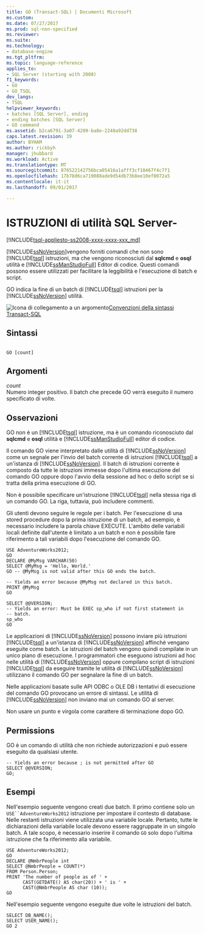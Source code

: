 ```yaml
---
title: GO (Transact-SQL) | Documenti Microsoft
ms.custom: 
ms.date: 07/27/2017
ms.prod: sql-non-specified
ms.reviewer: 
ms.suite: 
ms.technology:
- database-engine
ms.tgt_pltfrm: 
ms.topic: language-reference
applies_to:
- SQL Server (starting with 2008)
f1_keywords:
- GO
- GO_TSQL
dev_langs:
- TSQL
helpviewer_keywords:
- batches [SQL Server], ending
- ending batches [SQL Server]
- GO command
ms.assetid: b2ca6791-3a07-4209-ba8e-2248a92dd738
caps.latest.revision: 39
author: BYHAM
ms.author: rickbyh
manager: jhubbard
ms.workload: Active
ms.translationtype: MT
ms.sourcegitcommit: 876522142756bca05416a1afff3cf10467f4c7f1
ms.openlocfilehash: 17b78d6ca719088ade9d54db73b8ee10ef8072a5
ms.contentlocale: it-it
ms.lasthandoff: 09/01/2017

---
```

# <a name="sql-server-utilities-statements---go"></a>ISTRUZIONI di utilità SQL Server-
[!INCLUDE[tsql-appliesto-ss2008-xxxx-xxxx-xxx_md](../../includes/tsql-appliesto-ss2008-xxxx-xxxx-xxx-md.md)]

  [!INCLUDE[ssNoVersion](../../includes/ssnoversion-md.md)]vengono forniti comandi che non sono [!INCLUDE[tsql](../../includes/tsql-md.md)] istruzioni, ma che vengono riconosciuti dal **sqlcmd** e **osql** utilità e [!INCLUDE[ssManStudioFull](../../includes/ssmanstudiofull-md.md)] Editor di codice. Questi comandi possono essere utilizzati per facilitare la leggibilità e l'esecuzione di batch e script.  
  
  GO indica la fine di un batch di [!INCLUDE[tsql](../../includes/tsql-md.md)] istruzioni per la [!INCLUDE[ssNoVersion](../../includes/ssnoversion-md.md)] utilità.  
  
 ![Icona di collegamento a un argomento](../../database-engine/configure-windows/media/topic-link.gif "Icona di collegamento a un argomento")[Convenzioni della sintassi Transact-SQL](../../t-sql/language-elements/transact-sql-syntax-conventions-transact-sql.md)  
  
## <a name="syntax"></a>Sintassi  
  
```  
  
GO [count]  
```  
  
## <a name="arguments"></a>Argomenti  
 *count*  
 Numero integer positivo. Il batch che precede GO verrà eseguito il numero specificato di volte.  
  
## <a name="remarks"></a>Osservazioni  
 GO non è un [!INCLUDE[tsql](../../includes/tsql-md.md)] istruzione, ma è un comando riconosciuto dal **sqlcmd** e **osql** utilità e [!INCLUDE[ssManStudioFull](../../includes/ssmanstudiofull-md.md)] editor di codice.  
  
 Il comando GO viene interpretato dalle utilità di [!INCLUDE[ssNoVersion](../../includes/ssnoversion-md.md)] come un segnale per l'invio del batch corrente di istruzioni [!INCLUDE[tsql](../../includes/tsql-md.md)] a un'istanza di [!INCLUDE[ssNoVersion](../../includes/ssnoversion-md.md)]. Il batch di istruzioni corrente è composto da tutte le istruzioni immesse dopo l'ultima esecuzione del comando GO oppure dopo l'avvio della sessione ad hoc o dello script se si tratta della prima esecuzione di GO.  
  
 Non è possibile specificare un'istruzione [!INCLUDE[tsql](../../includes/tsql-md.md)] nella stessa riga di un comando GO. La riga, tuttavia, può includere commenti.  
  
 Gli utenti devono seguire le regole per i batch. Per l'esecuzione di una stored procedure dopo la prima istruzione di un batch, ad esempio, è necessario includere la parola chiave EXECUTE. L'ambito delle variabili locali definite dall'utente è limitato a un batch e non è possibile fare riferimento a tali variabili dopo l'esecuzione del comando GO.  
  
```  
USE AdventureWorks2012;  
GO  
DECLARE @MyMsg VARCHAR(50)  
SELECT @MyMsg = 'Hello, World.'  
GO -- @MyMsg is not valid after this GO ends the batch.  
  
-- Yields an error because @MyMsg not declared in this batch.  
PRINT @MyMsg  
GO  
  
SELECT @@VERSION;  
-- Yields an error: Must be EXEC sp_who if not first statement in   
-- batch.  
sp_who  
GO  
```  
  
 Le applicazioni di [!INCLUDE[ssNoVersion](../../includes/ssnoversion-md.md)] possono inviare più istruzioni [!INCLUDE[tsql](../../includes/tsql-md.md)] a un'istanza di [!INCLUDE[ssNoVersion](../../includes/ssnoversion-md.md)] affinché vengano eseguite come batch. Le istruzioni del batch vengono quindi compilate in un unico piano di esecuzione. I programmatori che eseguono istruzioni ad hoc nelle utilità di [!INCLUDE[ssNoVersion](../../includes/ssnoversion-md.md)] oppure compilano script di istruzioni [!INCLUDE[tsql](../../includes/tsql-md.md)] da eseguire tramite le utilità di [!INCLUDE[ssNoVersion](../../includes/ssnoversion-md.md)] utilizzano il comando GO per segnalare la fine di un batch.  
  
 Nelle applicazioni basate sulle API ODBC o OLE DB i tentativi di esecuzione del comando GO provocano un errore di sintassi. Le utilità di [!INCLUDE[ssNoVersion](../../includes/ssnoversion-md.md)] non inviano mai un comando GO al server.  
  
 Non usare un punto e virgola come carattere di terminazione dopo GO.  
  
## <a name="permissions"></a>Permissions  
 GO è un comando di utilità che non richiede autorizzazioni e può essere eseguito da qualsiasi utente.  
  
```  
-- Yields an error because ; is not permitted after GO  
SELECT @@VERSION;  
GO;  
```  
  
## <a name="examples"></a>Esempi  
 Nell'esempio seguente vengono creati due batch. Il primo contiene solo un `USE``AdventureWorks2012` istruzione per impostare il contesto di database. Nelle restanti istruzioni viene utilizzata una variabile locale. Pertanto, tutte le dichiarazioni della variabile locale devono essere raggruppate in un singolo batch. A tale scopo, è necessario inserire il comando `GO` solo dopo l'ultima istruzione che fa riferimento alla variabile.  
  
```  
USE AdventureWorks2012;  
GO  
DECLARE @NmbrPeople int  
SELECT @NmbrPeople = COUNT(*)  
FROM Person.Person;  
PRINT 'The number of people as of ' +  
      CAST(GETDATE() AS char(20)) + ' is ' +  
      CAST(@NmbrPeople AS char (10));  
GO  
```  
  
 Nell'esempio seguente vengono eseguite due volte le istruzioni del batch.  
  
```  
SELECT DB_NAME();  
SELECT USER_NAME();  
GO 2  
```  
  
  


